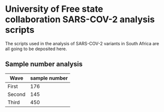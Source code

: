 # University of Free state collaboration SARS-COV-2 analysis scripts
The scripts used in the analysis of SARS-COV-2 variants in South Africa are all going to be deposited here. 
## Sample number analysis
|Wave|sample number|
|---|----|
|First|176|
|Second| 145|
|Third|450|
